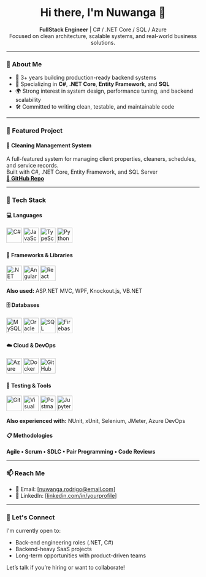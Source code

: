 
<h1 align="center">Hi there, I'm Nuwanga 👋</h1>

<p align="center">
  <b>FullStack Engineer</b> | C# / .NET Core / SQL / Azure  
  <br/>
  Focused on clean architecture, scalable systems, and real-world business solutions.
</p>

---

### 🚀 About Me

- 🧠 3+ years building production-ready backend systems
- 💼 Specializing in **C#**, **.NET Core**, **Entity Framework**, and **SQL**
- 🌍 Strong interest in system design, performance tuning, and backend scalability
- 🛠️ Committed to writing clean, testable, and maintainable code

---

### 🔨 Featured Project

#### 🧹 Cleaning Management System  
A full-featured system for managing client properties, cleaners, schedules, and service records.  
Built with C#, .NET Core, Entity Framework, and SQL Server  
**[🔗 GitHub Repo]([https://github.com/yourusername/cleaning-management](https://github.com/NuwangaRodrigo/CleaningScheduleBokkingManagementSystem.git))** 

---

### 🧰 Tech Stack

#### 💻 Languages
<p>
  <img src="https://cdn.jsdelivr.net/gh/devicons/devicon/icons/csharp/csharp-original.svg" width="40" height="40" alt="C#" />
  <img src="https://cdn.jsdelivr.net/gh/devicons/devicon/icons/javascript/javascript-original.svg" width="40" height="40" alt="JavaScript" />
  <img src="https://cdn.jsdelivr.net/gh/devicons/devicon/icons/typescript/typescript-original.svg" width="40" height="40" alt="TypeScript" />
  <img src="https://cdn.jsdelivr.net/gh/devicons/devicon/icons/python/python-original.svg" width="40" height="40" alt="Python" />
</p>

#### 🧱 Frameworks & Libraries
<p>
  <img src="https://cdn.jsdelivr.net/gh/devicons/devicon/icons/dot-net/dot-net-original.svg" width="40" height="40" alt=".NET Core" />
  <img src="https://cdn.jsdelivr.net/gh/devicons/devicon/icons/angularjs/angularjs-original.svg" width="40" height="40" alt="AngularJS" />
  <img src="https://cdn.jsdelivr.net/gh/devicons/devicon/icons/react/react-original.svg" width="40" height="40" alt="React" />
</p>

<!-- KnockoutJS and WPF don't have logos, but you can mention them in plain text below -->
<p><b>Also used:</b> ASP.NET MVC, WPF, Knockout.js, VB.NET</p>

#### 🗄️ Databases
<p>
  <img src="https://cdn.jsdelivr.net/gh/devicons/devicon/icons/mysql/mysql-original.svg" width="40" height="40" alt="MySQL" />
  <img src="https://cdn.jsdelivr.net/gh/devicons/devicon/icons/oracle/oracle-original.svg" width="40" height="40" alt="Oracle" />
  <img src="https://cdn.jsdelivr.net/gh/devicons/devicon/icons/sqlite/sqlite-original.svg" width="40" height="40" alt="SQL Server" />
  <img src="https://img.icons8.com/color/48/000000/firebase.png" width="40" height="40" alt="Firebase" />
</p>

#### ☁️ Cloud & DevOps
<p>
  <img src="https://cdn.jsdelivr.net/gh/devicons/devicon/icons/azure/azure-original.svg" width="40" height="40" alt="Azure" />
  <img src="https://cdn.jsdelivr.net/gh/devicons/devicon/icons/docker/docker-original.svg" width="40" height="40" alt="Docker" />
  <img src="https://cdn.jsdelivr.net/gh/devicons/devicon/icons/github/github-original.svg" width="40" height="40" alt="GitHub Actions" />
</p>

#### 🧪 Testing & Tools
<p>
  <img src="https://cdn.jsdelivr.net/gh/devicons/devicon/icons/git/git-original.svg" width="40" height="40" alt="Git" />
  <img src="https://cdn.jsdelivr.net/gh/devicons/devicon/icons/visualstudio/visualstudio-plain.svg" width="40" height="40" alt="Visual Studio" />
  <img src="https://cdn.jsdelivr.net/gh/devicons/devicon/icons/postman/postman-original.svg" width="40" height="40" alt="Postman" />
  <img src="https://cdn.jsdelivr.net/gh/devicons/devicon/icons/jupyter/jupyter-original.svg" width="40" height="40" alt="Jupyter" />
</p>

<p><b>Also experienced with:</b> NUnit, xUnit, Selenium, JMeter, Azure DevOps</p>

#### 📋 Methodologies
<p><b>Agile • Scrum • SDLC • Pair Programming • Code Reviews</b></p>


---

### 📫 Reach Me

- 📧 Email: [nuwanga.rodrigo@email.com]  
- 💼 LinkedIn: [[linkedin.com/in/yourprofile](https://www.linkedin.com/in/nuwanga-rodrigo-851142169/)]


---

### 🤝 Let's Connect

I'm currently open to:
- Back-end engineering roles (.NET, C#)
- Backend-heavy SaaS projects
- Long-term opportunities with product-driven teams

Let’s talk if you’re hiring or want to collaborate!



